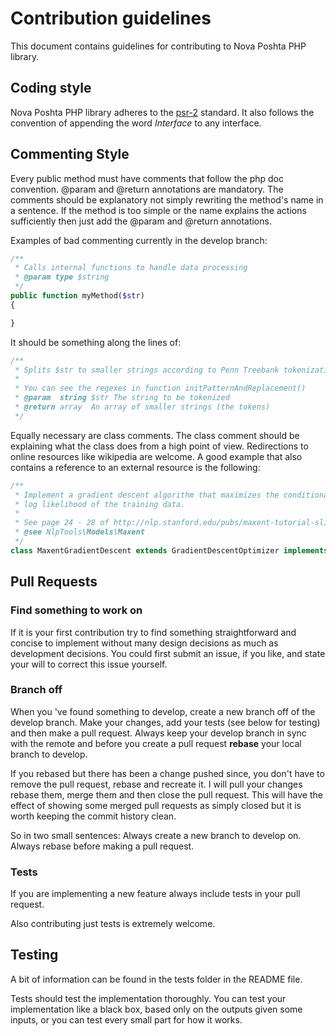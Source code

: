 Contribution guidelines
===================

This document contains guidelines for contributing to Nova Poshta PHP library.

Coding style
------------------

Nova Poshta PHP library adheres to the [psr-2](http://www.php-fig.org/psr/psr-2/) standard. It also follows the convention of
appending the word *Interface* to any interface.


Commenting Style
--------------------------

Every public method must have comments that follow the php doc convention.
@param and @return annotations are mandatory. The comments should be
explanatory not simply rewriting the method's name in a sentence. If the method
is too simple or the name explains the actions sufficiently then just add the
@param and @return annotations.

Examples of bad commenting currently in the develop branch:

``` php
/**
 * Calls internal functions to handle data processing
 * @param type $string
 */
public function myMethod($str)
{

}
```

It should be something along the lines of:

``` php
/**
 * Splits $str to smaller strings according to Penn Treebank tokenization rules.
 *
 * You can see the regexes in function initPatternAndReplacement()
 * @param  string $str The string to be tokenized
 * @return array  An array of smaller strings (the tokens)
 */
```

Equally necessary are class comments. The class comment should be explaining
what the class does from a high point of view. Redirections to online resources
like wikipedia are welcome. A good example that also contains a reference to an
external resource is the following:

``` php
/**
 * Implement a gradient descent algorithm that maximizes the conditional
 * log likelihood of the training data.
 *
 * See page 24 - 28 of http://nlp.stanford.edu/pubs/maxent-tutorial-slides.pdf
 * @see NlpTools\Models\Maxent
 */
class MaxentGradientDescent extends GradientDescentOptimizer implements MaxentOptimizerInterface
```

Pull Requests
--------------------

### Find something to work on ###

If it is your first contribution try to find something straightforward and
concise to implement without many design decisions as much as development
decisions. You could first submit an issue, if you like, and state your will to
correct this issue yourself.

### Branch off ###

When you 've found something to develop, create a new branch off of the develop
branch. Make your changes, add your tests (see below for testing) and then make
a pull request. Always keep your develop branch in sync with the remote and
before you create a pull request **rebase** your local branch to develop.

If you rebased but there has been a change pushed since, you don't have to
remove the pull request, rebase and recreate it. I will pull your changes
rebase them, merge them and then close the pull request. This will have the
effect of showing some merged pull requests as simply closed but it is worth
keeping the commit history clean.

So in two small sentences: Always create a new branch to develop on. Always
rebase before making a pull request.

### Tests ###

If you are implementing a new feature always include tests in your pull request.

Also contributing just tests is extremely welcome.

Testing
-----------

A bit of information can be found in the tests folder in the README file.

Tests should test the implementation thoroughly. You can test your
implementation like a black box, based only on the outputs given some inputs,
or you can test every small part for how it works.
